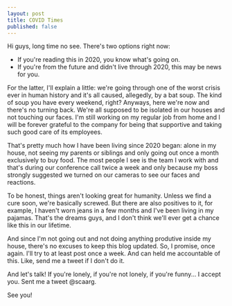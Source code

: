```yaml
---
layout: post
title: COVID Times
published: false
---
```


Hi guys, long time no see. There's two options right now:
* If you're reading this in 2020, you know what's going on.
* If you're from the future and didn't live through 2020, this may be news for you.

For the latter, I'll explain a little: we're going through one of the worst crisis ever in human history and it's all caused, allegedly, by a bat soup. The kind of soup you have every weekend, right? Anyways, here we're now and there's no turning back. We're all supposed to be isolated in our houses and not touching our faces. I'm still working on my regular job from home and I will be forever grateful to the company for being that supportive and taking such good care of its employees.<br>

That's pretty much how I have been living since 2020 began: alone in my house, not seeing my parents or siblings and only going out once a month exclusively to buy food. The most people I see is the team I work with and that's during our conference call twice a week and only because my boss strongly suggested we turned on our cameras to see our faces and reactions. <br>

To be honest, things aren't looking great for humanity. Unless we find a cure soon, we're basically screwed. But there are also positives to it, for example, I haven't worn jeans in a few months and I've been living in my pajamas. That's the dreams guys, and I don't think we'll ever get a chance like this in our lifetime. <br>

And since I'm not going out and not doing anything produtive inside my house, there's no excuses to keep this blog updated. So, I promise, once again. I'll try to at least post once a week. And can held me accountable of this. Like, send me a tweet if I don't do it.<br>

And let's talk! If you're lonely, if you're not lonely, if you're funny... I accept you. Sent me a tweet @scaarg.<br>

See you!
